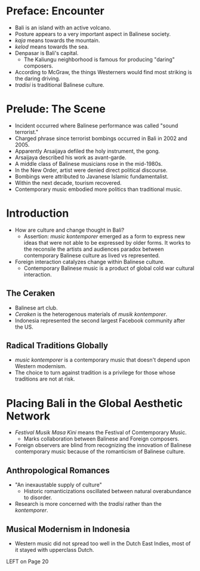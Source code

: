 # Preface: Encounter
- Bali is an island with an active volcano.
- Posture appears to a very important aspect in Balinese society.
- *kaja* means towards the mountain.
- *kelod* means towards the sea.
- Denpasar is Bali's capital.
  - The Kaliungu neighborhood is famous for producing "daring" composers.
- According to McGraw, the things Westerners would find most striking is the daring driving.
- *tradisi* is traditional Balinese culture.

# Prelude:  The Scene
-  Incident occurred where Balinese performance was called "sound terrorist."
  - Charged phrase since terrorist bombings occurred in Bali in 2002 and 2005.
  - Apparently Arsaijaya defiled the holy instrument, the gong.
  - Arsaijaya described his work as avant-garde.
- A middle class of Balinese musicians rose in the mid-1980s.
- In the New Order, artist were denied direct political discourse.
- Bombings were attributed to Javanese Islamic fundamentalist.
- Within the next decade, tourism recovered.
- Contemporary music embodied more politics than traditional music.

# Introduction
- How are culture and change thought in Bali?
  - Assertion: *music kontemporer* emerged as a form to express new ideas that were not able to be
    expressed by older forms.  It works to the reconsile the artists and audiences paradox between
    contemporary Balinese culture as lived vs represented.
- Foreign interaction catalyzes change within Balinese culture.
  - Contemporary Balinese music is a product of global cold war cultural interaction.

## The Ceraken
- Balinese art club.
- *Ceraken* is the heterogenous materials of *musik kontemporer*.
- Indonesia represented the second largest Facebook community after the US.

## Radical Traditions Globally
- *music kontemporer* is a contemporary music that doesn't depend upon Western modernism.
- The choice to turn against tradition is a privilege for those whose traditions are not at risk.

# Placing Bali in the Global Aesthetic Network
- *Festival Musik Masa Kini*  means the Festival of Comtemporary Music.
  - Marks collaboration between Balinese and Foreign composers.
- Foreign observers are blind from recognizing the innovation of Balinese contemporary music because
of the romanticism of Balinese culture.

## Anthropological Romances
- "An inexaustable supply of culture"
  - Historic romanticizations oscillated between natural overabundance to disorder.
- Research is more concerned with the *tradisi* rather than the *kontemporer*.

## Musical Modernism in Indonesia
- Western music did not spread too well in the Dutch East Indies, most of it stayed with upperclass
Dutch.

LEFT on Page 20
